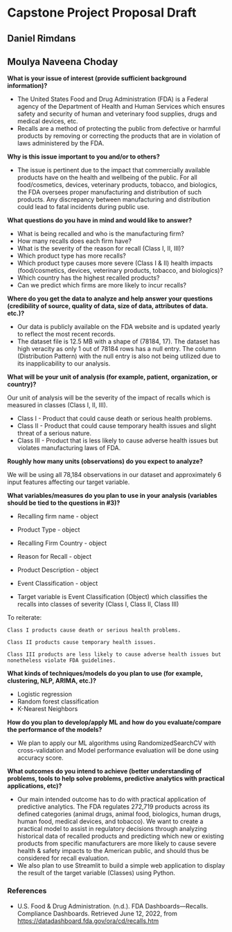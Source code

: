 # Capstone Project Proposal Draft 
## Daniel Rimdans
## Moulya Naveena Choday

**What is your issue of interest (provide sufficient background information)?**

- The United States Food and Drug Administration (FDA) is a Federal agency of the Department of Health and Human Services which ensures safety and security of human and veterinary food supplies, drugs and medical devices, etc. 
- Recalls are a method of protecting the public from defective or harmful products by removing or correcting the products that are in violation of laws administered by the FDA. 

**Why is this issue important to you and/or to others?**

- The issue is pertinent due to the impact that commercially available products have on the health and wellbeing of the public. For all food/cosmetics, devices, veterinary products, tobacco, and biologics, the FDA oversees proper manufacturing and distribution of such products. Any discrepancy between manufacturing and distribution could lead to fatal incidents during public use.

**What questions do you have in mind and would like to answer?**

- What is being recalled and who is the manufacturing firm?
- How many recalls does each firm have?
- What is the severity of the reason for recall (Class I, II, III)?
- Which product type has more recalls? 
- Which product type causes more severe (Class I & II) health impacts (food/cosmetics, devices, veterinary products, tobacco, and biologics)?
- Which country has the highest recalled products?
- Can we predict which firms are more likely to incur recalls?

**Where do you get the data to analyze and help answer your questions (credibility of source, quality of data, size of data, attributes of data. etc.)?**

- Our data is publicly available on the FDA website and is updated yearly to reflect the most recent records. 
- The dataset file is 12.5 MB with a shape of (78184, 17). The dataset has high veracity as only 1 out of 78184 rows has a null entry. 
The column (Distribution Pattern) with the null entry is also not being utilized due to its inapplicability to our analysis.

**What will be your unit of analysis (for example, patient, organization, or country)?**

Our unit of analysis will be the severity of the impact of recalls which is measured in classes (Class I, II, III).
- Class I - Product that could cause death or serious health problems.
- Class II - Product that could cause temporary health issues and slight threat of a serious nature. 
- Class III - Product that is less likely to cause adverse health issues but violates manufacturing laws of FDA. 

**Roughly how many units (observations) do you expect to analyze?**

We will be using all 78,184 observations in our dataset and approximately 6 input features affecting our target variable.

**What variables/measures do you plan to use in your analysis (variables should be tied to the questions in #3)?**

- Recalling firm name  	-	      object
- Product Type          -                object
- Recalling Firm Country     -           object
- Reason for Recall      -             object
- Product Description    -              object
- Event Classification   -             object

- Target variable is Event Classification (Object) which classifies the recalls into classes of severity (Class I, Class II, Class III)

To reiterate:

	Class I products cause death or serious health problems.
	
	Class II products cause temporary health issues. 
	
	Class III products are less likely to cause adverse health issues but nonetheless violate FDA guidelines. 

**What kinds of techniques/models do you plan to use (for example, clustering, NLP, ARIMA, etc.)?**

- Logistic regression 
- Random forest classification 
- K-Nearest Neighbors 
	
**How do you plan to develop/apply ML and how do you evaluate/compare the performance of the models?**

- We plan to apply our ML algorithms using RandomizedSearchCV with cross-validation and Model performance evaluation will be done using accuracy score.

**What outcomes do you intend to achieve (better understanding of problems, tools to help solve problems, predictive analytics with practical applications, etc)?**

- Our main intended outcome has to do with practical application of predictive analytics. The FDA regulates 272,719 products across its defined categories (animal drugs, animal food, biologics, human drugs, human food, medical devices, and tobacco). 
We want to create a practical model to assist in regulatory decisions through analyzing historical data of recalled products and predicting which new or existing products from specific manufacturers are more likely to cause severe health & safety impacts to the American public, and should thus be considered for recall evaluation.
- We also plan to use Streamlit to build a simple web application to display the result of the target variable (Classes) using Python.

### References
- U.S. Food & Drug Administration. (n.d.). FDA Dashboards—Recalls. Compliance Dashboards. Retrieved June 12, 2022, from https://datadashboard.fda.gov/ora/cd/recalls.htm
